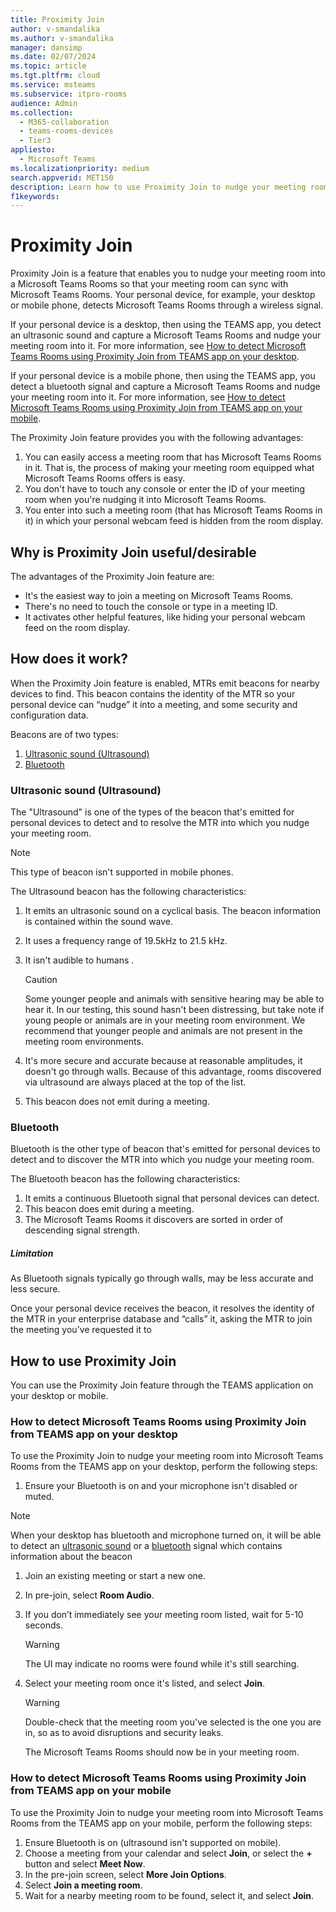 ```yaml
---
title: Proximity Join
author: v-smandalika
ms.author: v-smandalika
manager: dansimp
ms.date: 02/07/2024
ms.topic: article
ms.tgt.pltfrm: cloud
ms.service: msteams
ms.subservice: itpro-rooms
audience: Admin
ms.collection: 
  - M365-collaboration
  - teams-rooms-devices
  - Tier3
appliesto: 
  - Microsoft Teams
ms.localizationpriority: medium
search.appverid: MET150
description: Learn how to use Proximity Join to nudge your meeting room into MTR for an optimum meeting room experience
f1keywords: 
---
```


# Proximity Join

Proximity Join is a feature that enables you to nudge your meeting room into a Microsoft Teams Rooms so that your meeting room can sync with Microsoft Teams Rooms. Your personal device, for example, your desktop or mobile phone, detects Microsoft Teams Rooms through a wireless signal.

If your personal device is a desktop, then using the TEAMS app, you detect an ultrasonic sound and capture a Microsoft Teams Rooms and nudge your meeting room into it. For more information, see [How to detect Microsoft Teams Rooms using Proximity Join from TEAMS app on your desktop](#how-to-detect-microsoft-teams-rooms-using-proximity-join-from-teams-app-on-your-desktop).

If your personal device is a mobile phone, then using the TEAMS app, you detect a bluetooth signal and capture a Microsoft Teams Rooms and nudge your meeting room into it. For more information, see [How to detect Microsoft Teams Rooms using Proximity Join from TEAMS app on your mobile](#how-to-detect-microsoft-teams-rooms-using-proximity-join-from-teams-app-on-your-mobile).

The Proximity Join feature provides you with the following advantages:

1. You can easily access a meeting room that has Microsoft Teams Rooms in it. That is, the process of making your meeting room equipped what Microsoft Teams Rooms offers is easy.
1. You don't have to touch any console or enter the ID of your meeting room when you're nudging it into Microsoft Teams Rooms.
1. You enter into such a meeting room (that has Microsoft Teams Rooms in it) in which your personal webcam feed is hidden from the room display.

## Why is Proximity Join useful/desirable

The advantages of the Proximity Join feature are:

- It's the easiest way to join a meeting on Microsoft Teams Rooms.
- There's no need to touch the console or type in a meeting ID.
- It activates other helpful features, like hiding your personal webcam feed on the room display.

## How does it work?

When the Proximity Join feature is enabled, MTRs emit beacons for nearby devices to find. This beacon contains the identity of the MTR so your personal device can “nudge” it into a meeting, and some security and configuration data.

Beacons are of two types:

1. [Ultrasonic sound (Ultrasound)](#ultrasonic-sound-ultrasound)
1. [Bluetooth](#bluetooth)

### Ultrasonic sound (Ultrasound)

The "Ultrasound" is one of the types of the beacon that's emitted for personal devices to detect and to resolve the MTR into which you nudge your meeting room.

> [!NOTE]
> This type of beacon isn't supported in mobile phones.

The Ultrasound beacon has the following characteristics:

1. It emits an ultrasonic sound on a cyclical basis. The beacon information is contained within the sound wave.
1. It uses a frequency range of 19.5kHz to 21.5 kHz.
1. It isn't audible to humans .

   > [!CAUTION]
   > Some younger people and animals with sensitive hearing may be able to hear it. In our testing, this sound hasn't been distressing, but take note if young people or animals are in your meeting room environment. We recommend that younger people and animals are not present in the meeting room environments.

1. It's more secure and accurate because at reasonable amplitudes, it doesn't go through walls. Because of this advantage, rooms discovered via ultrasound are always placed at the top of the list.
1. This beacon does not emit during a meeting.

### Bluetooth

Bluetooth is the other type of beacon that's emitted for personal devices to detect and to discover the MTR into  which you nudge your meeting room.

The Bluetooth beacon has the following characteristics:

1. It emits a continuous Bluetooth signal that personal devices can detect.
1. This beacon does emit during a meeting.
1. The Microsoft Teams Rooms it discovers are sorted in order of descending signal strength.

##### Limitation

As Bluetooth signals typically go through walls, may be less accurate and less secure.

Once your personal device receives the beacon, it resolves the identity of the MTR in your enterprise database and “calls” it, asking the MTR to join the meeting you’ve requested it to

## How to use Proximity Join

You can use the Proximity Join feature through the TEAMS application on your desktop or mobile.

### How to detect Microsoft Teams Rooms using Proximity Join from TEAMS app on your desktop

To use the Proximity Join to nudge your meeting room into Microsoft Teams Rooms from the TEAMS app on your desktop, perform the following steps:

1. Ensure your Bluetooth is on and your microphone isn't disabled or muted. 
 
  > [!NOTE]
  > When your desktop has bluetooth and microphone turned on, it will be able to detect an [ultrasonic sound](#ultrasonic-sound-ultrasound) or a [bluetooth](#bluetooth) signal which contains information about the beacon

1. Join an existing meeting or start a new one.
1. In pre-join, select **Room Audio**.
1. If you don’t immediately see your meeting room listed, wait for 5-10 seconds.
   > [!WARNING]
   > The UI may indicate no rooms were found while it's still searching.
1. Select your meeting room once it's listed, and select **Join**.
   > [!WARNING]
   > Double-check that the meeting room you've selected is the one you are in, so as to avoid disruptions and security leaks.

   The Microsoft Teams Rooms should now be in your meeting room.

### How to detect Microsoft Teams Rooms using Proximity Join from TEAMS app on your mobile

To use the Proximity Join to nudge your meeting room into Microsoft Teams Rooms from the TEAMS app on your mobile, perform the following steps:

1. Ensure Bluetooth is on (ultrasound isn't supported on mobile).
1. Choose a meeting from your calendar and select **Join**, or select the **+** button and select **Meet Now**.
1. In the pre-join screen, select **More Join Options**.
1. Select **Join a meeting room**.
1. Wait for a nearby meeting room to be found, select it, and select **Join**.



